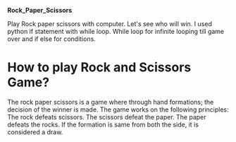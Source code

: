 **Rock_Paper_Scissors**

Play Rock paper scissors with computer. Let's see who will win. I used python if statement with while loop. 
While loop for infinite looping till game over and if else for conditions.

# How to play Rock and Scissors Game?
The rock paper scissors is a game where through hand formations; the decision of the winner is made. The game works on the following principles: The rock defeats scissors. The scissors defeat the paper. The paper defeats the rocks. If the formation is same from both the side, it is considered a draw.

